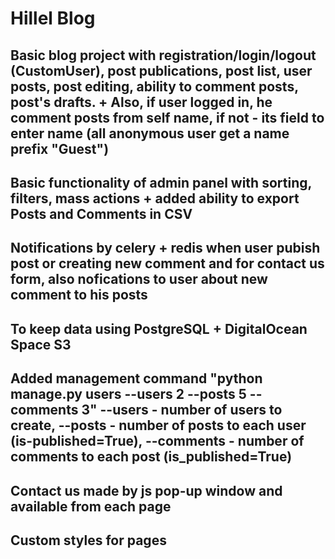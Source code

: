 # Hillel Blog

## Basic blog project with registration/login/logout (CustomUser), post publications, post list, user posts, post editing, ability to comment posts, post's drafts. + Also, if user logged in, he comment posts from self name, if not - its field to enter name (all anonymous user get a name prefix "Guest")

## Basic functionality of admin panel with sorting, filters, mass actions + added ability to export Posts and Comments in CSV

## Notifications by celery + redis when user pubish post or creating new comment and for contact us form, also nofications to user about new comment to his posts

## To keep data using PostgreSQL + DigitalOcean Space S3

## Added management command "python manage.py users --users 2 --posts 5 --comments 3" --users - number of users to create, --posts - number of posts to each user (is-published=True), --comments - number of comments to each post (is_published=True)

## Contact us made by js pop-up window and available from each page

## Custom styles for pages